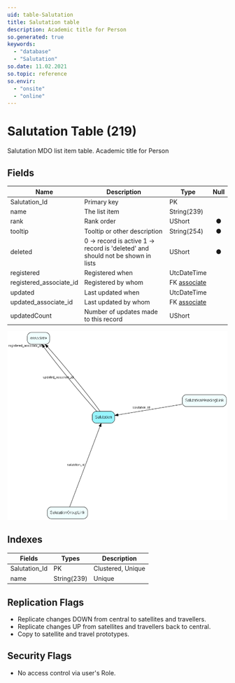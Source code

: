 ```yaml
---
uid: table-Salutation
title: Salutation table
description: Academic title for Person
so.generated: true
keywords:
  - "database"
  - "Salutation"
so.date: 11.02.2021
so.topic: reference
so.envir:
  - "onsite"
  - "online"
---
```


# Salutation Table (219)

Salutation MDO list item table.
Academic title for Person

## Fields

| Name | Description | Type | Null |
|------|-------------|------|:----:|
|Salutation\_Id|Primary key|PK| |
|name|The list item|String(239)| |
|rank|Rank order|UShort|&#x25CF;|
|tooltip|Tooltip or other description|String(254)|&#x25CF;|
|deleted|0 -&gt; record is active 1 -&gt; record is &apos;deleted&apos; and should not be shown in lists|UShort|&#x25CF;|
|registered|Registered when|UtcDateTime| |
|registered\_associate\_id|Registered by whom|FK [associate](associate.md)| |
|updated|Last updated when|UtcDateTime| |
|updated\_associate\_id|Last updated by whom|FK [associate](associate.md)| |
|updatedCount|Number of updates made to this record|UShort| |


![Salutation table relationship diagram](./media/Salutation.png)

## Indexes

| Fields | Types | Description |
|--------|-------|-------------|
|Salutation\_Id |PK |Clustered, Unique |
|name |String(239) |Unique |

## Replication Flags

* Replicate changes DOWN from central to satellites and travellers.
* Replicate changes UP from satellites and travellers back to central.
* Copy to satellite and travel prototypes.

## Security Flags

* No access control via user's Role.

